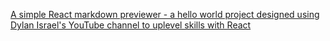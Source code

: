 [A simple React markdown previewer - a hello world project designed using Dylan Israel's YouTube channel to uplevel skills with React](https://feltpro.github.io/markdownpreviewer/)
